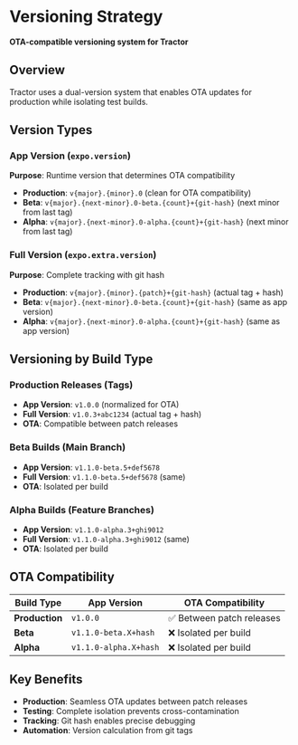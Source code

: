 # Versioning Strategy

**OTA-compatible versioning system for Tractor**

## Overview

Tractor uses a dual-version system that enables OTA updates for production while isolating test builds.

## Version Types

### App Version (`expo.version`)
**Purpose**: Runtime version that determines OTA compatibility
- **Production**: `v{major}.{minor}.0` (clean for OTA compatibility)
- **Beta**: `v{major}.{next-minor}.0-beta.{count}+{git-hash}` (next minor from last tag)
- **Alpha**: `v{major}.{next-minor}.0-alpha.{count}+{git-hash}` (next minor from last tag)

### Full Version (`expo.extra.version`)
**Purpose**: Complete tracking with git hash
- **Production**: `v{major}.{minor}.{patch}+{git-hash}` (actual tag + hash)
- **Beta**: `v{major}.{next-minor}.0-beta.{count}+{git-hash}` (same as app version)
- **Alpha**: `v{major}.{next-minor}.0-alpha.{count}+{git-hash}` (same as app version)

## Versioning by Build Type

### Production Releases (Tags)
- **App Version**: `v1.0.0` (normalized for OTA)
- **Full Version**: `v1.0.3+abc1234` (actual tag + hash)
- **OTA**: Compatible between patch releases

### Beta Builds (Main Branch)
- **App Version**: `v1.1.0-beta.5+def5678`
- **Full Version**: `v1.1.0-beta.5+def5678` (same)
- **OTA**: Isolated per build

### Alpha Builds (Feature Branches)
- **App Version**: `v1.1.0-alpha.3+ghi9012`
- **Full Version**: `v1.1.0-alpha.3+ghi9012` (same)
- **OTA**: Isolated per build

## OTA Compatibility

| Build Type | App Version | OTA Compatibility |
|------------|-------------|-------------------|
| **Production** | `v1.0.0` | ✅ Between patch releases |
| **Beta** | `v1.1.0-beta.X+hash` | ❌ Isolated per build |
| **Alpha** | `v1.1.0-alpha.X+hash` | ❌ Isolated per build |

## Key Benefits

- **Production**: Seamless OTA updates between patch releases
- **Testing**: Complete isolation prevents cross-contamination
- **Tracking**: Git hash enables precise debugging
- **Automation**: Version calculation from git tags